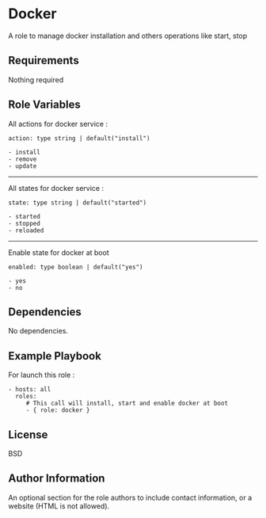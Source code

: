 Docker
=========

A role to manage docker installation and others operations like start, stop

Requirements
------------

Nothing required

Role Variables
--------------

All actions for docker service :

  <code>action: type string | default("install")</code>
  
    - install
    - remove
    - update
---

All states for docker service :

  <code>state: type string | default("started")</code>
  
    - started
    - stopped
    - reloaded 

---
Enable state for docker at boot 

  <code>enabled: type boolean | default("yes")</code>
  
    - yes
    - no
          
Dependencies
------------

No dependencies.

Example Playbook
----------------

For launch this role :

    - hosts: all
      roles:
         # This call will install, start and enable docker at boot
         - { role: docker }

License
-------

BSD

Author Information
------------------

An optional section for the role authors to include contact information, or a website (HTML is not allowed).
